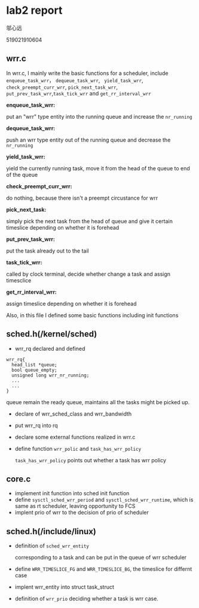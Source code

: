 # lab2 report

邬心远

519021910604

## wrr.c

In wrr.c, I mainly write the basic functions for a scheduler, include `enqueue_task_wrr`， `dequeue_task_wrr`, ` yield_task_wrr`,  `check_preempt_curr_wrr`, `pick_next_task_wrr`, ` put_prev_task_wrr`,`task_tick_wrr` and `get_rr_interval_wrr`

**enqueue_task_wrr:**

put an "wrr" type entity into the running queue and increase the `nr_running`

**dequeue_task_wrr:**

push an wrr type entity out of the running queue and decrease the `nr_running`

**yield_task_wrr:**

yield the currently running task, move it from the head of the queue to end of the queue

**check_preempt_curr_wrr:**

do nothing, because there isn't a preempt circustance for wrr

**pick_next_task:**

simply pick the next task from the head of queue and give it certain timeslice depending on whether it is forehead

**put_prev_task_wrr:**

put the task already out to the tail

**task_tick_wrr:**

called by clock terminal,  decide whether change a task and assign timesclice

**get_rr_interval_wrr:**

assign timeslice depending on whether it is forehead



Also, in this file I defined some basic functions including init functions

## sched.h(/kernel/sched)

-  wrr_rq declared and defined

  ```
  wrr_rq{
  	head_list *queue;
  	bool queue_empty;
  	unsigned long wrr_nr_running;
  	...
  	...
  }
  ```

  queue remain the ready queue, maintains all the tasks might be picked up.

- declare of wrr_sched_class and wrr_bandwidth

- put wrr_rq into rq

- declare some external functions realized in wrr.c

- define function `wrr_polic` and `task_has_wrr_policy`

  `task_has_wrr_policy` points out whether a task has wrr policy

## core.c

- implement init function into sched init function
- define `sysctl_sched_wrr_period` and `sysctl_sched_wrr_runtime`, which is same as rt scheduler, leaving opportunity to FCS
- implent prio of wrr to the decision of prio of scheduler

## sched.h(/include/linux)

- definition of `sched_wrr_entity`

  corresponding to a task and can be put in the queue of wrr scheduler

- define `WRR_TIMESLICE_FG` and `WRR_TIMESLICE_BG`, the timeslice for differnt case

- implent wrr_entity into struct task_struct

- definition of `wrr_prio` deciding whether a task is wrr case.

